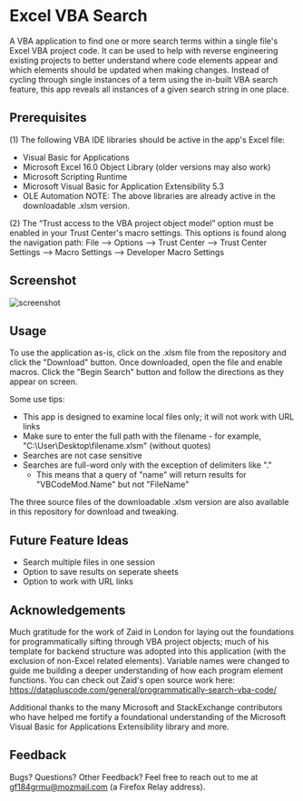 # Excel VBA Search
A VBA application to find one or more search terms within a single file's Excel VBA project code. It can be used to help with reverse engineering existing 
projects to better understand where code elements appear and which elements should be updated when making changes. Instead of cycling through single 
instances of a term using the in-built VBA search feature, this app reveals all instances of a given search string in one place.

## Prerequisites
(1) The following VBA IDE libraries should be active in the app's Excel file:
  * Visual Basic for Applications
  * Microsoft Excel 16.0 Object Library (older versions may also work)
  * Microsoft Scripting Runtime
  * Microsoft Visual Basic for Application Extensibility 5.3
  * OLE Automation
NOTE: The above libraries are already active in the downloadable .xlsm version.
  
 (2) The “Trust access to the VBA project object model” option must be enabled in your Trust Center's macro settings. This options is
  found along the navigation path: File --> Options --> Trust Center --> Trust Center Settings --> Macro Settings --> Developer Macro Settings

## Screenshot
![screenshot](https://ik.imagekit.io/oaiuoc8qwz1/vbaexelsearchscreenshot_FIhiRh3k6.PNG)

## Usage

To use the application as-is, click on the .xlsm file from the repository and click the "Download" button. Once downloaded, open the file and enable macros. Click the "Begin Search" button and follow the directions as they appear on screen.

Some use tips:
* This app is designed to examine local files only; it will not work with URL links
* Make sure to enter the full path with the filename - for example, "C:\User\Desktop\filename.xlsm" (without quotes)
* Searches are not case sensitive
* Searches are full-word only with the exception of delimiters like "."
  * This means that a query of "name" will return results for "VBCodeMod.Name" but not "FileName"

The three source files of the downloadable .xlsm version are also available in this repository for download and tweaking.

## Future Feature Ideas
* Search multiple files in one session
* Option to save results on seperate sheets
* Option to work with URL links

## Acknowledgements
Much gratitude for the work of Zaid in London for laying out the foundations for programmatically sifting through VBA project objects; 
much of his template for backend structure was adopted into this application (with the exclusion of non-Excel related elements). Variable names 
were changed to guide me building a deeper understanding of how each program element functions. You can check out Zaid's open source work 
here: https://datapluscode.com/general/programmatically-search-vba-code/

Additional thanks to the many Microsoft and StackExchange contributors who have helped me fortify a foundational understanding
of the Microsoft Visual Basic for Applications Extensibility library and more.

## Feedback
Bugs? Questions? Other Feedback? Feel free to reach out to me at gf184grmu@mozmail.com (a Firefox Relay address).
